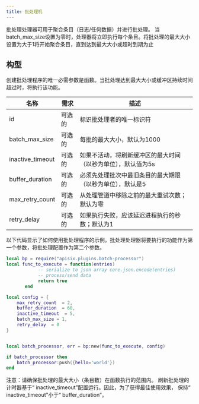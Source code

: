 ```yaml
---
title: 批处理机
---
```


<!--
#
# Licensed to the Apache Software Foundation (ASF) under one or more
# contributor license agreements.  See the NOTICE file distributed with
# this work for additional information regarding copyright ownership.
# The ASF licenses this file to You under the Apache License, Version 2.0
# (the "License"); you may not use this file except in compliance with
# the License.  You may obtain a copy of the License at
#
#     http://www.apache.org/licenses/LICENSE-2.0
#
# Unless required by applicable law or agreed to in writing, software
# distributed under the License is distributed on an "AS IS" BASIS,
# WITHOUT WARRANTIES OR CONDITIONS OF ANY KIND, either express or implied.
# See the License for the specific language governing permissions and
# limitations under the License.
#
-->

批处理处理器可用于聚合条目（日志/任何数据）并进行批处理。
当batch_max_size设置为零时，处理器将立即执行每个条目。将批处理的最大大小设置为大于1将开始聚合条目，直到达到最大大小或超时到期为止

## 构型

创建批处理程序的唯一必需参数是函数。当批处理达到最大大小或缓冲区持续时间超过时，将执行该功能。

|名称           |需求    |描述|
|-------        |-----          |------|
|id             |可选的       |标识批处理者的唯一标识符|
|batch_max_size |可选的       |每批的最大大小，默认为1000|
|inactive_timeout|可选的      |如果不活动，将刷新缓冲区的最大时间（以秒为单位），默认值为5s|
|buffer_duration|可选的       |必须先处理批次中最旧条目的最大期限（以秒为单位），默认是5|
|max_retry_count|可选的       |从处理管道中移除之前的最大重试次数；默认为零|
|retry_delay    |可选的       |如果执行失败，应该延迟进程执行的秒数；默认为1|

以下代码显示了如何使用批处理程序的示例。批处理处理器将要执行的功能作为第一个参数，将批处理配置作为第二个参数。

```lua
local bp = require("apisix.plugins.batch-processor")
local func_to_execute = function(entries)
            -- serialize to json array core.json.encode(entries)
            -- process/send data
            return true
       end

local config = {
    max_retry_count  = 2,
    buffer_duration  = 60,
    inactive_timeout  = 5,
    batch_max_size = 1,
    retry_delay  = 0
}


local batch_processor, err = bp:new(func_to_execute, config)

if batch_processor then
    batch_processor:push({hello='world'})
end
```

注意：请确保批处理的最大大小（条目数）在函数执行的范围内。
刷新批处理的计时器基于“ inactive_timeout”配置运行。因此，为了获得最佳使用效果，
保持“ inactive_timeout”小于“ buffer_duration”。

